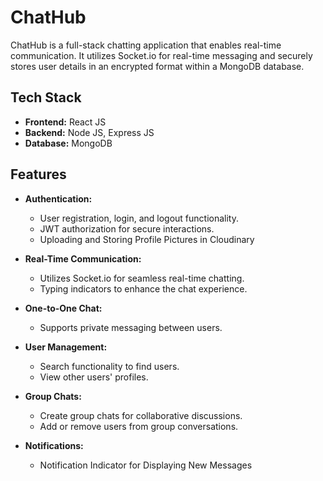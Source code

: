 # ChatHub

ChatHub is a full-stack chatting application that enables real-time communication. It utilizes Socket.io for real-time messaging and securely stores user details in an encrypted format within a MongoDB database.

## Tech Stack

- **Frontend:** React JS
- **Backend:** Node JS, Express JS
- **Database:** MongoDB

## Features

- **Authentication:**
  - User registration, login, and logout functionality.
  - JWT authorization for secure interactions.
  - Uploading and Storing Profile Pictures in Cloudinary

- **Real-Time Communication:**
  - Utilizes Socket.io for seamless real-time chatting.
  - Typing indicators to enhance the chat experience.

- **One-to-One Chat:**
  - Supports private messaging between users.

- **User Management:**
  - Search functionality to find users.
  - View other users' profiles.

- **Group Chats:**
  - Create group chats for collaborative discussions.
  - Add or remove users from group conversations.

- **Notifications:**
  - Notification Indicator for Displaying New Messages


